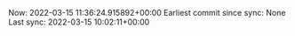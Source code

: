 Now: 2022-03-15 11:36:24.915892+00:00 Earliest commit since sync: None Last sync: 2022-03-15 10:02:11+00:00
